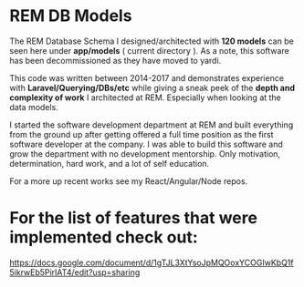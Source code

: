 # REM DB Models

The REM Database Schema I designed/architected with <b>120 models</b> can be seen here under <b>app/models</b> ( current directory ). As a note, this software has been decommissioned as they have moved to yardi.

This code was written between 2014-2017 and demonstrates experience with <b>Laravel/Querying/DBs/etc</b> while giving a sneak peek of the <b>depth and complexity of work</b> I architected at REM. Especially when looking at the data models. 

I started the software development department at REM and built everything from the ground up after getting offered a full time position as the first software developer at the company. I was able to build this software and grow the department with no development mentorship. Only motivation, determination, hard work, and a lot of self education.

For a more up recent works see my React/Angular/Node repos.

# For the list of features that were implemented check out:
https://docs.google.com/document/d/1gTJL3XtYsoJpMQOoxYCOGIwKbQ1f5ikrwEb5PirIAT4/edit?usp=sharing
